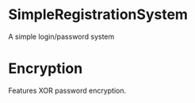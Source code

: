 # SimpleRegistrationSystem
A simple login/password system

# Encryption
Features XOR password encryption.
